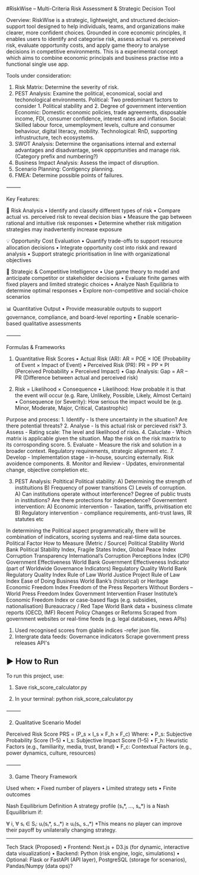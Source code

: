 #RiskWise – Multi-Criteria Risk Assessment & Strategic Decision Tool

Overview:
RiskWise is a strategic, lightweight, and structured decision-support tool designed to help individuals, teams, and organizations make clearer, more confident choices. Grounded in core economic principles, it enables users to identify and categorise risk, assess actual vs. perceived risk, evaluate opportunity costs, and apply game theory to analyse decisions in competitive environments. This is a experimental concept which aims to combine economic principals and business practise into a functional single use app. 

Tools under consideration:

1. Risk Matrix: Determine the severity of risk. 
2. PEST Analysis: Examine the political, economical, social and techonological environments.
Political: Two predominant factors to consider 1. Political stability and 2. Degree of government intervention
Economic: Domestic economic policies, trade agreements, disposable income, FDI, consumer confidence, interest rates and inflation.
Social: Skilled labour force, umemployment levels, culture and consumer behaviour, digital literacy, mobility.
Technological: RnD, supporting infrustructure, tech ecosystems.
3. SWOT Analysis: Determine the organisations internal and external advantages and disadvantage, seek oppprtunities and manage risk. (Category prefix and numbering?) 
4. Business Impact Analysis: Assess the impact of disruption.
5. Scenario Planning: Contigency planning.
6. FMEA: Determine possible points of failures. 

     

⸻

Key Features:

🧠 Risk Analysis
	•	Identify and classify different types of risk
	•	Compare actual vs. perceived risk to reveal decision bias
	•	Measure the gap between rational and intuitive risk responses
	•	Determine whether risk mitigation strategies may inadvertently increase exposure

💡 Opportunity Cost Evaluation
	•	Quantify trade-offs to support resource allocation decisions
	•	Integrate opportunity cost into riskk and reward analysis
	•	Support strategic prioritisation in line with organizational objectives

🎯 Strategic & Competitive Intelligence
	•	Use game theory to model and anticipate competitor or stakeholder decisions
	•	Evaluate finite games with fixed players and limited strategic choices
	•	Analyze Nash Equilibria to determine optimal responses
	•	Explore non-competitive and social-choice scenarios

📊 Quantitative Output
	•	Provide measurable outputs to support governance, compliance, and board-level reporting
	•	Enable scenario-based qualitative assessments

⸻

Formulas & Frameworks

1. Quantitative Risk Scores
	•	Actual Risk (AR):
AR = POE × IOE
(Probability of Event × Impact of Event)
	•	Perceived Risk (PR):
PR = PP × PI
(Perceived Probability × Perceived Impact)
	•	Gap Analysis:
Gap = AR – PR
(Difference between actual and perceived risk)

2. Risk = Likelihood × Consequence
	•	Likelihood: How probable it is that the event will occur (e.g. Rare, Unlikely, Possible, Likely, Almost Certain)
	•	Consequence (or Severity): How serious the impact would be (e.g. Minor, Moderate, Major, Critical, Catastrophic)
	
 Purpose and process:
		1. Identify - Is there uncertainty in the situation? Are there potential threats?
		2. Analyse - Is this actual risk or percieved risk? 
		3. Assess - Rating scale: The level and likelihood of risks.
		4. Caluclate - Which matrix is applicable given the situation. Map the risk on the risk maxtrix to its corrosponding score.
		5. Evaluate - Measure the risk and solution in a broader context. Regulatory requirements, strategic alignment etc.
		7. Develop - Implementation stage - in-house, sourcing externally. Risk avoidence components.
		8. Monitor and Review - Updates, environmental change, objective completion etc.

  3. PEST Analysis:
Poltitical
	Political stability: A) Determining the strength of instituitions B) Frequency of power transitions C) Levels of corruption.
     	A) Can institutions operate without interference? Degree of public trusts in institutions? Are there protections for independence? 
	Governemtent intervention: A) Economic intervention - Taxation, tariffs, privitisation etc B) Regulatory intervention - compliance requirements, anti-trust laws, IR statutes etc

In determining the Political aspect programmatically, there will be combination of indicators, scoring systems and real-tiime data sources.
Political Factor
How to Measure (Metric / Source)
Political Stability
World Bank Political Stability Index, Fragile States Index, Global Peace Index
Corruption
Transparency International’s Corruption Perceptions Index (CPI)
Government Effectiveness
World Bank Government Effectiveness Indicator (part of Worldwide Governance Indicators)
Regulatory Quality
World Bank Regulatory Quality Index
Rule of Law
World Justice Project Rule of Law Index
Ease of Doing Business
World Bank’s (historical) or Heritage Economic Freedom Index
Freedom of the Press
Reporters Without Borders – World Press Freedom Index
Government Intervention
Fraser Institute’s Economic Freedom Index or case-based flags (e.g. subsidies, nationalisation)
Bureaucracy / Red Tape
World Bank data + business climate reports (OECD, IMF)
Recent Policy Changes or Reforms
Scraped from government websites or real-time feeds (e.g. legal databases, news APIs)

1. Used recognised scores from glable indices -refer json file.
2. Intergrate data feeds:
   Governance indicators
   Scrape government press releases API's
       

## ▶️ How to Run

To run this project, use:

1. Save risk_score_calculator.py

2. In your terminal:
   	python risk_score_calculator.py

⸻

2. Qualitative Scenario Model

Perceived Risk Score
PRS = (P_s × I_s × F_h × F_c)
Where:
	•	P_s: Subjective Probability Score (1–5)
	•	I_s: Subjective Impact Score (1–5)
	•	F_h: Heuristic Factors (e.g., familiarity, media, trust, brand)
	•	F_c: Contextual Factors (e.g., power dynamics, culture, resources)

⸻

3. Game Theory Framework

Used when:
	•	Fixed number of players
	•	Limited strategy sets
	•	Finite outcomes

Nash Equilibrium Definition
A strategy profile (s₁*, …, sₙ*) is a Nash Equuilibrium if:

∀ i, ∀ sᵢ ∈ Sᵢ:  uᵢ(sᵢ*, s₋ᵢ*) ≥ uᵢ(sᵢ, s₋ᵢ*)
*This means no player can improve their payoff by unilaterally changing strategy.

-----

Tech Stack (Proposed)
	•	Frontend: Next.js + D3.js (for dynamic, interactive data visualization)
	•	Backend: Python (risk engine, logic, simulations)
	•	Optional: Flask or FastAPI (API layer), PostgreSQL (storage for scenarios), Pandas/Numpy (data ops)?






